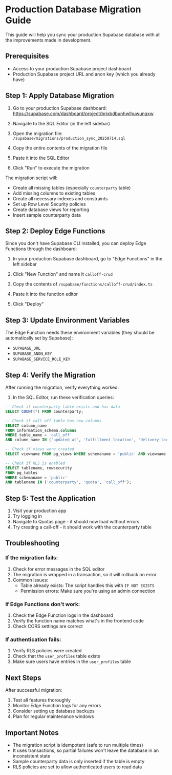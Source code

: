 # Production Database Migration Guide

This guide will help you sync your production Supabase database with all the improvements made in development.

## Prerequisites

- Access to your production Supabase project dashboard
- Production Supabase project URL and anon key (which you already have)

## Step 1: Apply Database Migration

1. Go to your production Supabase dashboard: https://supabase.com/dashboard/project/brixbdbunhwlhuwunqxw

2. Navigate to the SQL Editor (in the left sidebar)

3. Open the migration file: `/supabase/migrations/production_sync_20250714.sql`

4. Copy the entire contents of the migration file

5. Paste it into the SQL Editor

6. Click "Run" to execute the migration

The migration script will:
- Create all missing tables (especially `counterparty` table)
- Add missing columns to existing tables
- Create all necessary indexes and constraints
- Set up Row Level Security policies
- Create database views for reporting
- Insert sample counterparty data

## Step 2: Deploy Edge Functions

Since you don't have Supabase CLI installed, you can deploy Edge Functions through the dashboard:

1. In your production Supabase dashboard, go to "Edge Functions" in the left sidebar

2. Click "New Function" and name it `calloff-crud`

3. Copy the contents of `/supabase/functions/calloff-crud/index.ts`

4. Paste it into the function editor

5. Click "Deploy"

## Step 3: Update Environment Variables

The Edge Function needs these environment variables (they should be automatically set by Supabase):
- `SUPABASE_URL`
- `SUPABASE_ANON_KEY`
- `SUPABASE_SERVICE_ROLE_KEY`

## Step 4: Verify the Migration

After running the migration, verify everything worked:

1. In the SQL Editor, run these verification queries:

```sql
-- Check if counterparty table exists and has data
SELECT COUNT(*) FROM counterparty;

-- Check if call_off table has new columns
SELECT column_name 
FROM information_schema.columns 
WHERE table_name = 'call_off' 
AND column_name IN ('updated_at', 'fulfillment_location', 'delivery_location');

-- Check if views were created
SELECT viewname FROM pg_views WHERE schemaname = 'public' AND viewname LIKE 'v_%';

-- Check if RLS is enabled
SELECT tablename, rowsecurity 
FROM pg_tables 
WHERE schemaname = 'public' 
AND tablename IN ('counterparty', 'quota', 'call_off');
```

## Step 5: Test the Application

1. Visit your production app
2. Try logging in
3. Navigate to Quotas page - it should now load without errors
4. Try creating a call-off - it should work with the counterparty table

## Troubleshooting

### If the migration fails:

1. Check for error messages in the SQL editor
2. The migration is wrapped in a transaction, so it will rollback on error
3. Common issues:
   - Table already exists: The script handles this with `IF NOT EXISTS`
   - Permission errors: Make sure you're using an admin connection

### If Edge Functions don't work:

1. Check the Edge Function logs in the dashboard
2. Verify the function name matches what's in the frontend code
3. Check CORS settings are correct

### If authentication fails:

1. Verify RLS policies were created
2. Check that the `user_profiles` table exists
3. Make sure users have entries in the `user_profiles` table

## Next Steps

After successful migration:
1. Test all features thoroughly
2. Monitor Edge Function logs for any errors
3. Consider setting up database backups
4. Plan for regular maintenance windows

## Important Notes

- The migration script is idempotent (safe to run multiple times)
- It uses transactions, so partial failures won't leave the database in an inconsistent state
- Sample counterparty data is only inserted if the table is empty
- RLS policies are set to allow authenticated users to read data